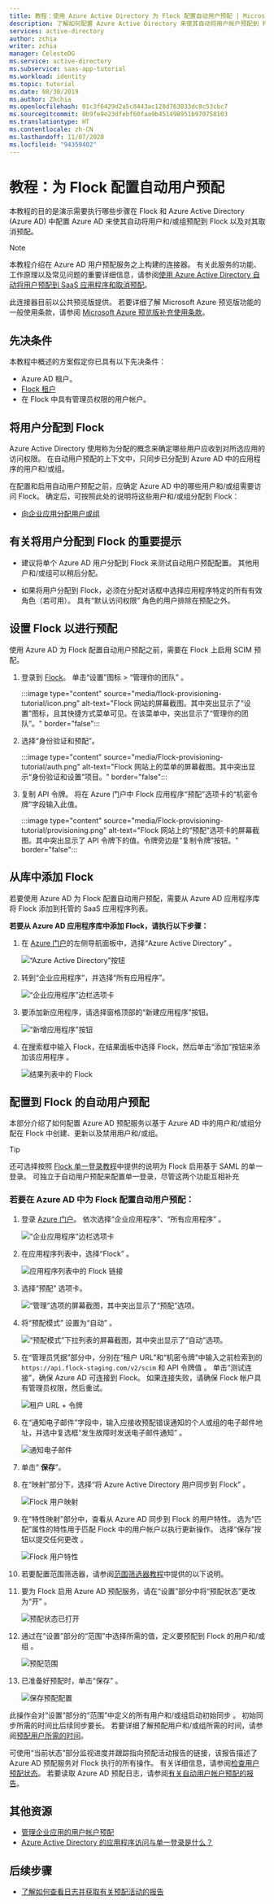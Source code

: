 ```yaml
---
title: 教程：使用 Azure Active Directory 为 Flock 配置自动用户预配 | Microsoft Docs
description: 了解如何配置 Azure Active Directory 来使其自动将用户帐户预配到 Flock 和取消其预配。
services: active-directory
author: zchia
writer: zchia
manager: CelesteDG
ms.service: active-directory
ms.subservice: saas-app-tutorial
ms.workload: identity
ms.topic: tutorial
ms.date: 08/30/2019
ms.author: Zhchia
ms.openlocfilehash: 01c3f6429d2a5c8443ac128d763033dc8c53cbc7
ms.sourcegitcommit: 0b9fe9e23dfebf60faa9b451498951b970758103
ms.translationtype: HT
ms.contentlocale: zh-CN
ms.lasthandoff: 11/07/2020
ms.locfileid: "94359402"
---
```

# <a name="tutorial-configure-flock-for-automatic-user-provisioning"></a>教程：为 Flock 配置自动用户预配

本教程的目的是演示需要执行哪些步骤在 Flock 和 Azure Active Directory (Azure AD) 中配置 Azure AD 来使其自动将用户和/或组预配到 Flock 以及对其取消预配。

> [!NOTE]
> 本教程介绍在 Azure AD 用户预配服务之上构建的连接器。 有关此服务的功能、工作原理以及常见问题的重要详细信息，请参阅[使用 Azure Active Directory 自动将用户预配到 SaaS 应用程序和取消预配](../app-provisioning/user-provisioning.md)。
>
> 此连接器目前以公共预览版提供。 若要详细了解 Microsoft Azure 预览版功能的一般使用条款，请参阅 [Microsoft Azure 预览版补充使用条款](https://azure.microsoft.com/support/legal/preview-supplemental-terms/)。

## <a name="prerequisites"></a>先决条件

本教程中概述的方案假定你已具有以下先决条件：

* Azure AD 租户。
* [Flock 租户](https://flock.com/pricing/)
* 在 Flock 中具有管理员权限的用户帐户。

## <a name="assigning-users-to-flock"></a>将用户分配到 Flock 

Azure Active Directory 使用称为分配的概念来确定哪些用户应收到对所选应用的访问权限。 在自动用户预配的上下文中，只同步已分配到 Azure AD 中的应用程序的用户和/或组。

在配置和启用自动用户预配之前，应确定 Azure AD 中的哪些用户和/或组需要访问 Flock。 确定后，可按照此处的说明将这些用户和/或组分配到 Flock：
* [向企业应用分配用户或组](../manage-apps/assign-user-or-group-access-portal.md)

## <a name="important-tips-for-assigning-users-to-flock"></a>有关将用户分配到 Flock 的重要提示 

* 建议将单个 Azure AD 用户分配到 Flock 来测试自动用户预配配置。 其他用户和/或组可以稍后分配。

* 如果将用户分配到 Flock，必须在分配对话框中选择应用程序特定的所有有效角色（若可用）。 具有“默认访问权限”  角色的用户排除在预配之外。

## <a name="setup-flock--for-provisioning"></a>设置 Flock 以进行预配

使用 Azure AD 为 Flock 配置自动用户预配之前，需要在 Flock 上启用 SCIM 预配。

1. 登录到 [Flock](https://web.flock.com/?)。 单击“设置”图标 > “管理你的团队” 。

    :::image type="content" source="media/flock-provisioning-tutorial/icon.png" alt-text="Flock 网站的屏幕截图。其中突出显示了“设置”图标，且其快捷方式菜单可见。在该菜单中，突出显示了“管理你的团队”。" border="false":::

2. 选择“身份验证和预配”。

    :::image type="content" source="media/Flock-provisioning-tutorial/auth.png" alt-text="Flock 网站上的菜单的屏幕截图。其中突出显示“身份验证和设置”项目。" border="false":::

3. 复制 API 令牌。 将在 Azure 门户中 Flock 应用程序“预配”选项卡的“机密令牌”字段输入此值。

    :::image type="content" source="media/Flock-provisioning-tutorial/provisioning.png" alt-text="Flock 网站上的“预配”选项卡的屏幕截图。其中突出显示了 API 令牌下的值。令牌旁边是“复制令牌”按钮。" border="false":::


## <a name="add-flock--from-the-gallery"></a>从库中添加 Flock

若要使用 Azure AD 为 Flock 配置自动用户预配，需要从 Azure AD 应用程序库将 Flock 添加到托管的 SaaS 应用程序列表。

**若要从 Azure AD 应用程序库中添加 Flock，请执行以下步骤：**

1. 在 [Azure 门户](https://portal.azure.com)的左侧导航面板中，选择“Azure Active Directory” 。

    ![“Azure Active Directory”按钮](common/select-azuread.png)

2. 转到“企业应用程序”，并选择“所有应用程序”。 

    ![“企业应用程序”边栏选项卡](common/enterprise-applications.png)

3. 要添加新应用程序，请选择窗格顶部的“新建应用程序”按钮。

    ![“新增应用程序”按钮](common/add-new-app.png)

4. 在搜索框中输入 Flock，在结果面板中选择 Flock，然后单击“添加”按钮来添加该应用程序  。

    ![结果列表中的 Flock](common/search-new-app.png)

## <a name="configuring-automatic-user-provisioning-to-flock"></a>配置到 Flock 的自动用户预配  

本部分介绍了如何配置 Azure AD 预配服务以基于 Azure AD 中的用户和/或组分配在 Flock 中创建、更新以及禁用用户和/或组。

> [!TIP]
> 还可选择按照 [Flock 单一登录教程](Flock-tutorial.md)中提供的说明为 Flock 启用基于 SAML 的单一登录。 可独立于自动用户预配来配置单一登录，尽管这两个功能互相补充

### <a name="to-configure-automatic-user-provisioning-for-flock--in-azure-ad"></a>若要在 Azure AD 中为 Flock 配置自动用户预配：

1. 登录 [Azure 门户](https://portal.azure.com)。 依次选择“企业应用程序”、“所有应用程序” 。

    ![“企业应用程序”边栏选项卡](common/enterprise-applications.png)

2. 在应用程序列表中，选择“Flock”  。

    ![应用程序列表中的 Flock 链接](common/all-applications.png)

3. 选择“预配”  选项卡。

    ![“管理”选项的屏幕截图，其中突出显示了“预配”选项。](common/provisioning.png)

4. 将“预配模式”  设置为“自动”  。

    ![“预配模式”下拉列表的屏幕截图，其中突出显示了“自动”选项。](common/provisioning-automatic.png)

5. 在“管理员凭据”部分中，分别在“租户 URL”和“机密令牌”中输入之前检索到的 `https://api.flock-staging.com/v2/scim` 和 API 令牌值  。 单击“测试连接”，确保 Azure AD 可连接到 Flock。 如果连接失败，请确保 Flock 帐户具有管理员权限，然后重试。

    ![租户 URL + 令牌](common/provisioning-testconnection-tenanturltoken.png)

6. 在“通知电子邮件”字段中，输入应接收预配错误通知的个人或组的电子邮件地址，并选中复选框“发生故障时发送电子邮件通知”   。

    ![通知电子邮件](common/provisioning-notification-email.png)

7. 单击“ **保存**”。

8. 在“映射”部分下，选择“将 Azure Active Directory 用户同步到 Flock” 。

    ![Flock 用户映射](media/flock-provisioning-tutorial/usermapping.png)

9. 在“特性映射”部分中，查看从 Azure AD 同步到 Flock 的用户特性。 选为“匹配”属性的特性用于匹配 Flock 中的用户帐户以执行更新操作。 选择“保存”按钮以提交任何更改  。

    ![Flock 用户特性](media/flock-provisioning-tutorial/userattribute.png)

11. 若要配置范围筛选器，请参阅[范围筛选器教程](../app-provisioning/define-conditional-rules-for-provisioning-user-accounts.md)中提供的以下说明。

12. 要为 Flock 启用 Azure AD 预配服务，请在“设置”部分中将“预配状态”更改为“开”  。

    ![预配状态已打开](common/provisioning-toggle-on.png)

13. 通过在“设置”部分的“范围”中选择所需的值，定义要预配到 Flock 的用户和/或组 。

    ![预配范围](common/provisioning-scope.png)

14. 已准备好预配时，单击“保存”  。

    ![保存预配配置](common/provisioning-configuration-save.png)

此操作会对“设置”部分的“范围”中定义的所有用户和/或组启动初始同步   。 初始同步所需的时间比后续同步要长。 若要详细了解预配用户和/或组所需的时间，请参阅[预配用户所需的时间](../app-provisioning/application-provisioning-when-will-provisioning-finish-specific-user.md#how-long-will-it-take-to-provision-users)。

可使用“当前状态”部分监视进度并跟踪指向预配活动报告的链接，该报告描述了 Azure AD 预配服务对 Flock 执行的所有操作。 有关详细信息，请参阅[检查用户预配状态](../app-provisioning/application-provisioning-when-will-provisioning-finish-specific-user.md)。 若要读取 Azure AD 预配日志，请参阅[有关自动用户帐户预配的报告](../app-provisioning/check-status-user-account-provisioning.md)。



## <a name="additional-resources"></a>其他资源

* [管理企业应用的用户帐户预配](../app-provisioning/configure-automatic-user-provisioning-portal.md)
* [Azure Active Directory 的应用程序访问与单一登录是什么？](../manage-apps/what-is-single-sign-on.md)

## <a name="next-steps"></a>后续步骤

* [了解如何查看日志并获取有关预配活动的报告](../app-provisioning/check-status-user-account-provisioning.md)